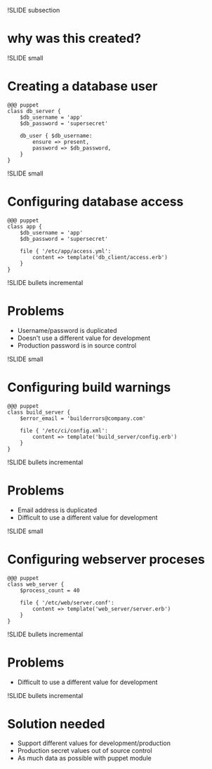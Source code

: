 !SLIDE  subsection
# why was this created? #

!SLIDE small
# Creating a database user #

    @@@ puppet
    class db_server {
        $db_username = 'app'
        $db_password = 'supersecret'

        db_user { $db_username:
            ensure => present,
            password => $db_password,
        }
    }

!SLIDE small
# Configuring database access #

    @@@ puppet
    class app {
        $db_username = 'app'
        $db_password = 'supersecret'

        file { '/etc/app/access.yml':
            content => template('db_client/access.erb')
        }
    }

!SLIDE bullets incremental
# Problems #

* Username/password is duplicated
* Doesn't use a different value for development
* Production password is in source control

!SLIDE small
# Configuring build warnings #

    @@@ puppet
    class build_server {
        $error_email = 'builderrors@company.com'

        file { '/etc/ci/config.xml':
            content => template('build_server/config.erb')
        }
    }

!SLIDE bullets incremental
# Problems #

* Email address is duplicated
* Difficult to use a different value for development

!SLIDE small
# Configuring webserver proceses #

    @@@ puppet
    class web_server {
        $process_count = 40

        file { '/etc/web/server.conf':
            content => template('web_server/server.erb')
        }
    }

!SLIDE bullets incremental
# Problems #

* Difficult to use a different value for development

!SLIDE bullets incremental

# Solution needed #

* Support different values for development/production
* Production secret values out of source control
* As much data as possible with puppet module
